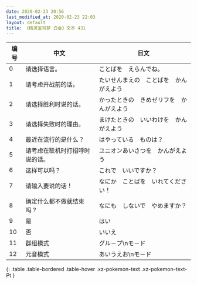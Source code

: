 ```yaml
---
date: 2020-02-23 20:56
last_modified_at: 2020-02-23 22:03
layout: default
title: 《精灵宝可梦 白金》文本 431
---
```

| 编号 | 中文 | 日文 |
| ---- | ---- | ---- |
| 0 | 请选择语言。 | ことばを　えらんでね。 |
| 1 | 请考虑开战前的话。 | たいせんまえの　ことばを　かんがえよう |
| 2 | 请选择胜利时说的话。 | かったときの　きめゼリフを　かんがえよう |
| 3 | 请选择失败时的理由。 | まけたときの　いいわけを　かんがえよう |
| 4 | 最近在流行的是什么？ | はやっている　ものは？ |
| 5 | 请考虑在联机时打招呼时说的话。 | ユニオンあいさつを　かんがえよう |
| 6 | 这样可以吗？ | これで　いいですか？ |
| 7 | 请输入要说的话！ | なにか　ことばを　いれてください！ |
| 8 | 确定什么都不做就结束吗？ | なにも　しないで　やめますか？ |
| 9 | 是 | はい |
| 10 | 否 | いいえ |
| 11 | 群组模式 | グル－プ\nモ－ド |
| 12 | 元音模式 | あいうえお\nモ－ド |
{: .table .table-bordered .table-hover .xz-pokemon-text .xz-pokemon-text-Pt }